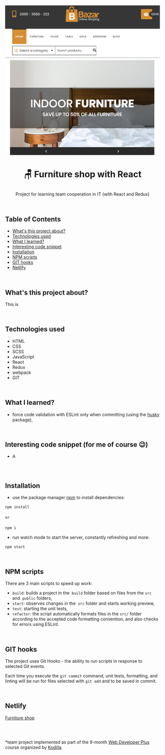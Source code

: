 <p align="center">
<a href="https://dazzling-engelbart-461483.netlify.com/"><img src="public/images/furniture-shop.png" title="furniture shop" alt="screen from main page of furniture shop."></a>
</p>



# <p align="center">🪑 Furniture shop with React</p>
<p align="center">Project for learning team cooperation in IT (with React and Redux)</p>

</br>

## Table of Contents

- [What's this project about?](#about)
- [Technologies used](#technologies)
- [What I learned?](#what)
- [Interesting code snippet](#interesting)
- [Installation](#install)
- [NPM scripts](#scripts)
- [GIT hooks](#githooks)
- [Netlify](#net)

</br>

## <a name="about"></a>What's this project about?

This is


</br>

## <a name="technologies"></a>Technologies used
- HTML
- CSS
- SCSS
- JavaScript
- React
- Redux
- webpack
- GIT

</br>

## <a name="what"></a>What I learned?
- force code validation with ESLint only when committing (using the [husky](https://www.npmjs.com/package/husky) package),


</br>

## <a name="interesting"></a>Interesting code snippet (for me of course 😉)
- A

```js

```


</br>

## <a name="install"></a>Installation

- use the package manager [npm](https://www.npmjs.com/get-npm) to install dependencies:

```bash
npm install

or

npm i
```
- run watch mode to start the server, constantly refreshing and more:

```bash
npm start
```

<br/>


## <a name="scripts"></a>NPM scripts

There are 3 main scripts to speed up work:

- `build`: builds a project in the` build` folder based on files from the `src` and` public` folders,
- `start`: observes changes in the` src` folder and starts working preview,
- `test`: starting the unit tests,
- `refactor`: the script automatically formats files in the `src/` folder according to the accepted code formatting convention, and also checks for errors using ESLint.

<br/>


## <a name="githooks"></a>GIT hooks
The project uses Git Hooks - the ability to run scripts in response to selected Git events.

Each time you execute the `git commit` command, unit tests, formatting, and linting will be run
for files selected with `git add` and to be saved in commit.

<br/>


## <a name="net"></a>Netlify
[Furniture shop](https://dazzling-engelbart-461483.netlify.com/)

</br>
</br>

  *team project implemented as part of the 9-month [Web Developer Plus](https://kodilla.com/pl/bootcamp/webdeveloper/?type=wdp&editionId=309) course organized by [Kodilla](https://drive.google.com/file/d/1AZGDMtjhsHbrtXhRSIlRKKc3RCxQk6YY/view?usp=sharing).
